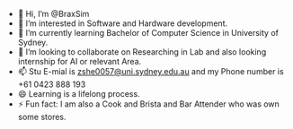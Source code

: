 - 👋 Hi, I’m @BraxSim
- 👀 I’m interested in Software and Hardware development.
- 🌱 I’m currently learning Bachelor of Computer Science in University of Sydney.
- 💞️ I’m looking to collaborate on Researching in Lab and also looking internship for AI or relevant Area.
- 📫 Stu E-mial is zshe0057@uni.sydney.edu.au and my Phone number is +61 0423 888 193
- 😄 Learning is a lifelong process.
- ⚡ Fun fact: I am also a Cook and Brista and Bar Attender who was own some stores.


